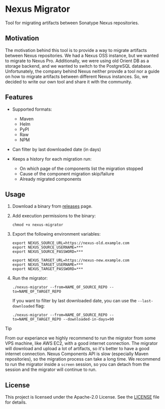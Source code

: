 # Nexus Migrator

Tool for migrating artifacts between Sonatype Nexus repositories.

## Motivation

The motivation behind this tool is to provide a way to migrate artifacts between Nexus repositories.
We had a Nexus OSS instance, but we wanted to migrate to Nexus Pro. Additionally, we were using old Orient DB as
a storage backend, and we wanted to switch to the PostgreSQL database. Unfortunately, the company behind Nexus neither
provide a tool nor a guide on how to migrate artifacts between different Nexus instances. So, we decided to write our
own tool and share it with the community.

## Features

* Supported formats:

    * Maven
    * Helm
    * PyPI
    * Raw
    * NPM

* Can filter by last downloaded date (in days)
* Keeps a history for each migration run:

    * On which page of the components list the migration stopped
    * Cause of the component migration skip/failure
    * Already migrated components


## Usage

1. Download a binary from [releases](https://github.com/cdqag/nexus-migrator/releases) page.
1. Add execution permissions to the binary:

    ```shell
    chmod +x nexus-migrator
    ```

1. Export the following environment variables:

    ```shell
    export NEXUS_SOURCE_URL=https://nexus-old.example.com
    export NEXUS_SOURCE_USERNAME=***
    export NEXUS_SOURCE_PASSWORD=***

    export NEXUS_TARGET_URL=https://nexus-new.example.com
    export NEXUS_TARGET_USERNAME=***
    export NEXUS_TARGET_PASSWORD=***
    ```

1. Run the migrator:

    ```shell
    ./nexus-migrator --from=NAME_OF_SOURCE_REPO --to=NAME_OF_TARGET_REPO
    ```

    If you want to filter by last downloaded date, you can use the `--last-downloaded` flag:

    ```shell
    ./nexus-migrator --from=NAME_OF_SOURCE_REPO --to=NAME_OF_TARGET_REPO --downloaded-in-days=90
    ```

> [!TIP]
> From our experiance we highly recommend to run the migrator from some VPS machine, like AWS EC2, with a good internet connection.
> The migrator will download and upload a lot of artifacts, so it's better to have a good internet connection.
> Nexus Components API is slow (especially Maven repositories), so the migration process can take a long time.
> We recommend to run the migrator inside a `screen` session, so you can detach from the session and the migrator will continue to run.

## License

This project is licensed under the Apache-2.0 License. See the [LICENSE](LICENSE) file for details.
